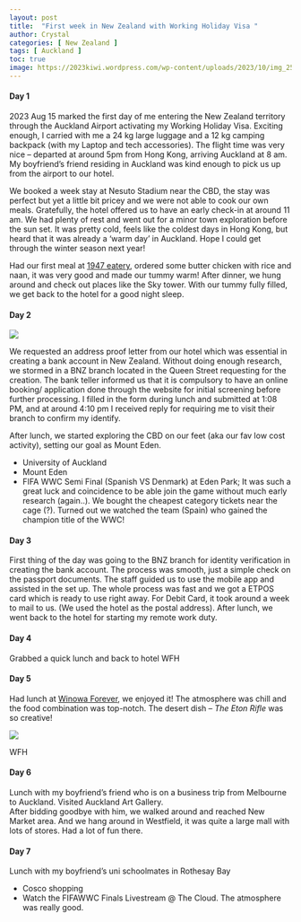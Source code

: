 ```yaml
---
layout: post
title:  "First week in New Zealand with Working Holiday Visa "
author: Crystal
categories: [ New Zealand ]
tags: [ Auckland ]
toc: true
image: https://2023kiwi.wordpress.com/wp-content/uploads/2023/10/img_2595.jpg?w=1024
---
```


#### **Day 1**

2023 Aug 15 marked the first day of me entering the New Zealand territory through the Auckland Airport activating my Working Holiday Visa. Exciting enough, I carried with me a 24 kg large luggage and a 12 kg camping backpack (with my Laptop and tech accessories). The flight time was very nice – departed at around 5pm from Hong Kong, arriving Auckland at 8 am. My boyfriend’s friend residing in Auckland was kind enough to pick us up from the airport to our hotel. 

We booked a week stay at Nesuto Stadium near the CBD, the stay was perfect but yet a little bit pricey and we were not able to cook our own meals. Gratefully, the hotel offered us to have an early check-in at around 11 am. We had plenty of rest and went out for a minor town exploration before the sun set. It was pretty cold, feels like the coldest days in Hong Kong, but heard that it was already a ‘warm day’ in Auckland. Hope I could get through the winter season next year! 

Had our first meal at [1947 eatery](https://1947eatery.co.nz/?gclid=CjwKCAjwpJWoBhA8EiwAHZFzfoB6eggVaytYvD5h7Y-Sy91H3U9k414bdGQ02uzQQeG1r_PwA5zSFBoCw3YQAvD_BwE), ordered some butter chicken with rice and naan, it was very good and made our tummy warm! After dinner, we hung around and check out places like the Sky tower. With our tummy fully filled, we get back to the hotel for a good night sleep. 

#### **Day 2** 

![](https://2023kiwi.wordpress.com/wp-content/uploads/2023/10/img_3022.jpg?w=1024)

We requested an address proof letter from our hotel which was essential in creating a bank account in New Zealand. Without doing enough research, we stormed in a BNZ branch located in the Queen Street requesting for the creation. The bank teller informed us that it is compulsory to have an online booking/ application done through the website for initial screening before further processing. I filled in the form during lunch and submitted at 1:08 PM, and at around 4:10 pm I received reply for requiring me to visit their branch to confirm my identify. 

After lunch, we started exploring the CBD on our feet (aka our fav low cost activity), setting our goal as Mount Eden. 

- University of Auckland
- Mount Eden
- FIFA WWC Semi Final (Spanish VS Denmark) at Eden Park; It was such a great luck and coincidence to be able join the game without much early research (again..). We bought the cheapest category tickets near the cage (?). Turned out we watched the team (Spain) who gained the champion title of the WWC!

#### **Day 3**

First thing of the day was going to the BNZ branch for identity verification in creating the bank account. The process was smooth, just a simple check on the passport documents. The staff guided us to use the mobile app and assisted in the set up. The whole process was fast and we got a ETPOS card which is ready to use right away. For Debit Card, it took around a week to mail to us. (We used the hotel as the postal address). After lunch, we went back to the hotel for starting my remote work duty. 

#### **Day 4**

Grabbed a quick lunch and back to hotel WFH

#### **Day 5**

Had lunch at [Winowa Forever](http://winonaforever.co.nz/), we enjoyed it! The atmosphere was chill and the food combination was top-notch. The desert dish – _The Eton Rifle_ was so creative!

![](https://2023kiwi.wordpress.com/wp-content/uploads/2023/10/img_3131.jpg?w=768)

WFH

#### **Day 6**

Lunch with my boyfriend’s friend who is on a business trip from Melbourne to Auckland. Visited Auckland Art Gallery.   
After bidding goodbye with him, we walked around and reached New Market area. And we hang around in Westfield, it was quite a large mall with lots of stores. Had a lot of fun there. 

#### **Day 7**

Lunch with my boyfriend’s uni schoolmates in Rothesay Bay

- Cosco shopping
- Watch the FIFAWWC Finals Livestream @ The Cloud. The atmosphere was really good. 